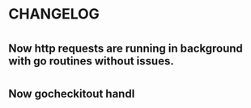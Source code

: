 # CHANGELOG 

#

## Now http requests are running in background with go routines without issues. 

#

## Now gocheckitout handl
